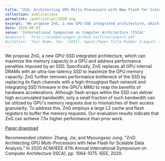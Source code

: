 ```yaml
---
title: "ZnG: Architecting GPU Multi-Processors with New Flash for Scalable Data Analysis"
collection: publications
permalink: /publication/2020-zng
excerpt: 'We propose ZnG, a new GPU-SSD integrated architecture, which can maximize the memory capacity in a GPU and address performance penalties imposed by an SSD. Specifically, ZnG replaces all GPU internal DRAMs with an ultra-low-latency SSD to maximize the GPU memory capacity. ZnG further removes performance bottleneck of the SSD by replacing its flash channels with a high-throughput flash network and integrating SSD firmware in the GPUs MMU to reap the benefits of hardware accelerations…'
date: 2020-06-01
venue: 'International Symposium on Computer Architecture (ISCA)'
#paperurl: 'http://academicpages.github.io/files/paper3.pdf'
#citation: 'Your Name, You. (2015). &quot;Paper Title Number 3.&quot; <i>Journal 1</i>. 1(3).'
---
```

We propose ZnG, a new GPU-SSD integrated architecture, which can maximize the memory capacity in a GPU and address performance penalties imposed by an SSD. Specifically, ZnG replaces all GPU internal DRAMs with an ultra-low-latency SSD to maximize the GPU memory capacity. ZnG further removes performance bottleneck of the SSD by replacing its flash channels with a high-throughput flash network and integrating SSD firmware in the GPU's MMU to reap the benefits of hardware accelerations. Although flash arrays within the SSD can deliver high accumulated bandwidth, only a small fraction of such bandwidth can be utilized by GPU's memory requests due to mismatches of their access granularity. To address this, ZnG employs a large L2 cache and flash registers to buffer the memory requests. Our evaluation results indicate that ZnG can achieve 7.5x higher performance than prior work.

[Paper download](https://arxiv.org/abs/2006.08975)

Recommended citation: Zhang, Jie, and Myoungsoo Jung. "ZnG: Architecting GPU Multi-Processors with New Flash for Scalable Data Analysis." In 2020 ACM/IEEE 47th Annual International Symposium on Computer Architecture (ISCA), pp. 1064-1075. IEEE, 2020.